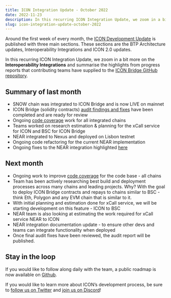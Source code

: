 ```yaml
---
title: ICON Integration Update - October 2022
date: 2022-11-23
description: In this recurring ICON Integration Update, we zoom in a bit more on the Interoperability Integrations and summarise the highlights from progress reports that contributing teams have supplied to the ICON Bridge GitHub repository.
slug: icon-integration-update-october-2022
---
```


Around the first week of every month, the [ICON Development Update](https://icon.community/blog/2022/icon-development-update-october-2022/) is published with three main sections. These sections are the BTP Architecture updates, Interoperability Integrations and ICON 2.0 updates.

In this recurring ICON Integration Update, we zoom in a bit more on the **Interoperability Integrations** and summarise the highlights from progress reports that contributing teams have supplied to the [ICON Bridge GitHub repository](https://github.com/icon-project/grants-program/tree/main/progress-reports/icon-bridge).

## Summary of last month
* SNOW chain was integrated to ICON Bridge and is now LIVE on mainnet
* ICON Bridge (solidity contracts) [audit findings and fixes](https://icon.community/blog/2022/fyeo-x-icon-partnership/) have been completed and are ready for review
* Ongoing [code coverage](https://icon.community/glossary/code-coverage/) work for all integrated chains
* Teams worked on research estimation & planning for the xCall service for ICON and BSC for ICON Bridge
* NEAR integrated to Nexus and deployed on Lisbon testnet
* Ongoing code refactoring for the current NEAR implementation
* Ongoing fixes to the NEAR integration highlighted [here](https://github.com/icon-project/grants-program/blob/main/progress-reports/icon-bridge/ICON_Bridge-Near_Integration-October-22-progress-report.md)

## Next month
* Ongoing work to improve [code coverage](https://icon.community/glossary/code-coverage/) for the code base - all chains
* Team has been actively researching best build and deployment processes across many chains and leading projects. Why? With the goal to deploy ICON Bridge contracts and repays to chains similar to BSC - think Eth, Polygon and any EVM chain that is similar to it.
* With initial planning and estimation done for xCall service, we will be starting development on this feature - ICON to BSC
* NEAR team is also looking at estimating the work required for xCall service NEAR to ICON
* NEAR integration documentation update - to ensure other devs and teams can integrate functionality when deployed
* Once final audit fixes have been reviewed, the audit report will be published. 

## Stay in the loop

If you would like to follow along daily with the team, a public roadmap is now available on [Github](https://github.com/orgs/icon-project/projects/4).

If you would like to learn more about ICON’s development process, be sure to [follow us on Twitter](https://twitter.com/helloiconworld) and [join us on Discord](https://discord.com/invite/7a75Hf3cFm)!
